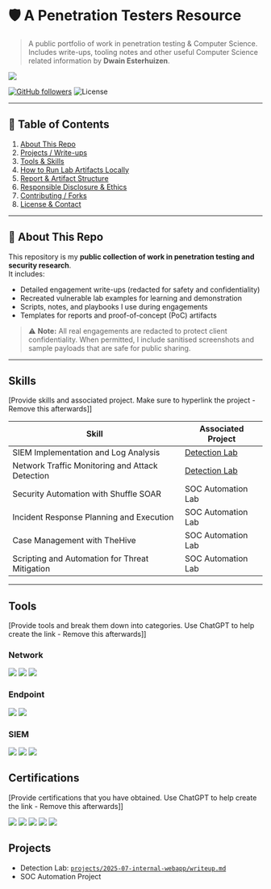 # 🛡️ A Penetration Testers Resource

> A public portfolio of work in penetration testing & Computer Science. Includes write-ups, tooling notes and other useful Computer Science related information by **Dwain Esterhuizen**.  

<a href="https://www.linkedin.com/in/dwain-est" target="_blank"><img src="https://img.shields.io/badge/-LinkedIn-0072b1?&style=for-the-badge&logo=linkedin&logoColor=white" /></a> 

[![GitHub followers](https://img.shields.io/github/followers/DwainEst?label=Follow&style=social)](https://github.com/DwainEst) ![License](https://img.shields.io/github/license/DwainEst/Cyberkeeper)

---

## 📑 Table of Contents
1. [About This Repo](#about-this-repo)
2. [Projects / Write-ups](#projects--write-ups)
4. [Tools & Skills](#tools--skills)
5. [How to Run Lab Artifacts Locally](#how-to-run-lab-artifacts-locally)
6. [Report & Artifact Structure](#report--artifact-structure)
7. [Responsible Disclosure & Ethics](#responsible-disclosure--ethics)
8. [Contributing / Forks](#contributing--forks)
9. [License & Contact](#license--contact)

---

## 🧩 About This Repo

This repository is my **public collection of work in penetration testing and security research**.  
It includes:
- Detailed engagement write-ups (redacted for safety and confidentiality)
- Recreated vulnerable lab examples for learning and demonstration
- Scripts, notes, and playbooks I use during engagements
- Templates for reports and proof-of-concept (PoC) artifacts

> ⚠️ **Note:** All real engagements are redacted to protect client confidentiality. When permitted, I include sanitised screenshots and sample payloads that are safe for public sharing.

---

## Skills
[Provide skills and associated project. Make sure to hyperlink the project - Remove this afterwards]]

| Skill                                         | Associated Project         |
|-----------------------------------------------|----------------------------|
| SIEM Implementation and Log Analysis          | <a href="https://google.com">Detection Lab</a>|
| Network Traffic Monitoring and Attack Detection | <a href="https://google.com">Detection Lab</a>|
| Security Automation with Shuffle SOAR         | SOC Automation Lab|
| Incident Response Planning and Execution      | SOC Automation Lab|
| Case Management with TheHive                  | SOC Automation Lab|
| Scripting and Automation for Threat Mitigation | SOC Automation Lab|

---
## Tools
[Provide tools and break them down into categories. Use ChatGPT to help create the link - Remove this afterwards]]

### Network
<div>
    <img src="https://img.shields.io/badge/-Wireshark-1679A7?&style=for-the-badge&logo=Wireshark&logoColor=white" />
    <img src="https://img.shields.io/badge/-Suricata-EF3B2D?&style=for-the-badge&logo=Suricata&logoColor=white" />
    <img src="https://img.shields.io/badge/-Zeek-777BB4?&style=for-the-badge&logo=Zeek&logoColor=white" />
</div>

### Endpoint
<div>
    <img src="https://img.shields.io/badge/-Microsoft_Defender_for_Endpoint-00A4EF?&style=for-the-badge&logo=Microsoft&logoColor=white" />
    <img src="https://img.shields.io/badge/-Velociraptor-4B275F?&style=for-the-badge&logo=Velociraptor&logoColor=white" />
</div>

### SIEM
<div>
    <img src="https://img.shields.io/badge/-Microsoft_Sentinel-0078D4?&style=for-the-badge&logo=Microsoft&logoColor=white" />
    <img src="https://img.shields.io/badge/-Splunk-000000?&style=for-the-badge&logo=Splunk&logoColor=white" />
    <img src="https://img.shields.io/badge/-Elastic-005571?&style=for-the-badge&logo=Elastic&logoColor=white" />
</div>

## Certifications
[Provide certifications that you have obtained. Use ChatGPT to help create the link - Remove this afterwards]]
<div>
<img src="https://img.shields.io/badge/-Security%2B-FF0000?&style=for-the-badge&logo=CompTIA&logoColor=white" />
<img src="https://img.shields.io/badge/-Network%2B-007ACC?&style=for-the-badge&logo=CompTIA&logoColor=white" />
<img src="https://img.shields.io/badge/-A%2B-4D4D4D?&style=for-the-badge&logo=CompTIA&logoColor=white" />
<img src="https://img.shields.io/badge/-CDSA-006400?&style=for-the-badge&logoColor=white" />
<img src="https://img.shields.io/badge/-CCD-000080?&style=for-the-badge&logoColor=white" />
</div>

## Projects
- Detection Lab: [`projects/2025-07-internal-webapp/writeup.md`](projects/2025-07-internal-webapp/writeup.md)
- SOC Automation Project
